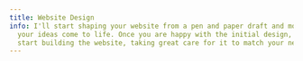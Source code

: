```yaml
---
title: Website Design
info: I'll start shaping your website from a pen and paper draft and mould it so
  your ideas come to life. Once you are happy with the initial design, I will
  start building the website, taking great care for it to match your needs.
---
```

